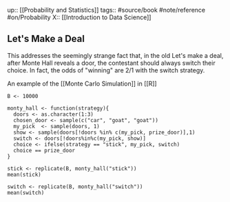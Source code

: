 up:: [[Probability and Statistics]] 
tags:: #source/book #note/reference #on/Probability 
X::  [[Introduction to Data Science]]

## Let's Make a Deal

This addresses the seemingly strange fact that, in the old Let's make a deal, after Monte Hall reveals a door, the contestant should always switch their choice. In fact, the odds of "winning" are 2/1 with the switch strategy.

An example of the [[Monte Carlo Simulation]] in [[R]]

```
B <- 10000

monty_hall <- function(strategy){
  doors <- as.character(1:3)
  chosen_door <- sample(c("car", "goat", "goat"))
  my_pick  <- sample(doors, 1)
  show <- sample(doors[!doors %in% c(my_pick, prize_door)],1)
  switch <- doors[!doors%in%c(my_pick, show)]
  choice <- ifelse(strategy == "stick", my_pick, switch)
  choice == prize_door
}

stick <- replicate(B, monty_hall("stick"))
mean(stick)

switch <- replicate(B, monty_hall("switch"))
mean(switch)
```
